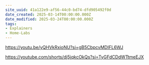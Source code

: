 ```yaml
---
site_uuid: 41a122e9-af56-44c0-bd74-dfd905492f0d
date_created: 2025-03-14T00:00:00.000Z
date_modified: 2025-03-24T00:00:00.000Z
tags:
- Explainers
- Home-Labs
---
```
















https://youtu.be/yQHVkRxioNU?si=gB5CbpcvMDIFL6WJ

https://youtube.com/shorts/dj5jqkcOkQs?si=TyGFdCDdWTtmeEJX
